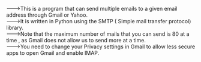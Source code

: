 --->This is a program that can send multiple emails to a given email address through Gmail or Yahoo.<br>
--->It is written in Python using the SMTP ( Simple mail transfer protocol) library.<br>
--->Note that the maximum number of mails that you can send is 80 at a time , as Gmail does not allow us to send more at a time.<br>
--->You need to change your Privacy settings in Gmail to allow less secure apps to open Gmail and enable IMAP.<br>
